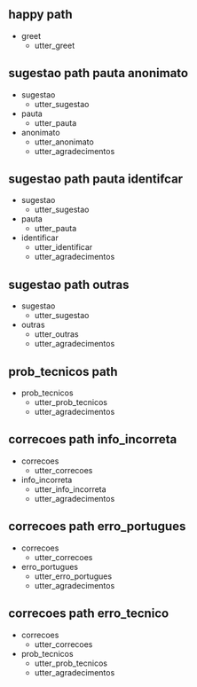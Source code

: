 ## happy path
* greet
  - utter_greet

## sugestao path pauta anonimato
* sugestao
  - utter_sugestao
* pauta
  - utter_pauta
* anonimato
  - utter_anonimato
  - utter_agradecimentos

## sugestao path pauta identifcar
* sugestao
  - utter_sugestao
* pauta
  - utter_pauta
* identificar
  - utter_identificar
  - utter_agradecimentos

## sugestao path outras
* sugestao
  - utter_sugestao
* outras
  - utter_outras
  - utter_agradecimentos

## prob_tecnicos path
* prob_tecnicos
  - utter_prob_tecnicos
  - utter_agradecimentos

## correcoes path info_incorreta
* correcoes
  - utter_correcoes
* info_incorreta
  - utter_info_incorreta
  - utter_agradecimentos

## correcoes path erro_portugues
* correcoes
  - utter_correcoes
* erro_portugues
  - utter_erro_portugues
  - utter_agradecimentos

## correcoes path erro_tecnico
* correcoes
  - utter_correcoes
* prob_tecnicos
  - utter_prob_tecnicos
  - utter_agradecimentos


